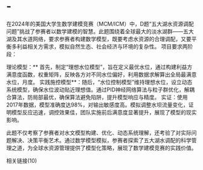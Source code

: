 # -
在2024年的美国大学生数学建模竞赛（MCM/ICM）中，D题“五大湖水资源调配问题”挑战了参赛者以数学建模的智慧。此题围绕着全球最大的淡水湖群——五大湖及其水道网络，要求参赛者构建数学模型，既要考虑水资源的合理调配，又要平衡多利益相关方需求，模拟自然生态、社会经济与环境的复杂性。
项目要求两阶段：

理论模型：** 首先，制定“理想水位模型”，旨在定义最优水位，通过构建利益方满意度函数，权重矩阵，反映各方对不同水位偏好，利用数据求解算出全局最满意水位，月度。
实践施控模型**：随后，“水位控制模型”维持理想水位，设立动态系统模型，确保水位波动贴近理想值。通过PID神经网络算法与粒子群优化，解耦合算法，防局部最优，确保算法避免陷阱，提升模型响应与精度。
实证：使用2017年数据，模型准确度达98%，对输出敏感度高。模拟调整水坝流量变化，证明模型反应迅速，调控效果佳，团队实施前后满意度显著提升，展现了模型的现实影响。

此题不仅考察了参赛者对水文模型构建、优化、动态系统理解，还考验了对实际问题解决、决策平衡艺术。通过数学模型模拟，参赛者探索了五大湖水调配的科学管理之道，为全球水资源管理提供了模型化策略，展现了数学建模竞赛的实践价值。

相关链接(10)
